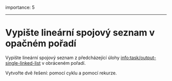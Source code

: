 importance: 5

---

# Vypište lineární spojový seznam v opačném pořadí

Vypište lineární spojový seznam z předcházející úlohy <info:task/output-single-linked-list> v obráceném pořadí.

Vytvořte dvě řešení: pomocí cyklu a pomocí rekurze.
